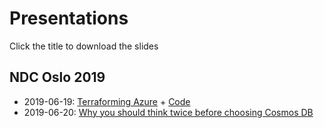 # Presentations 

Click the title to download the slides 

## NDC Oslo 2019

* 2019-06-19: [Terraforming Azure](https://github.com/tnicolaysen/presentations/raw/master/terraforming-azure/Terraforming%20Azure%20-%20NDC%20Oslo%202019.pdf) + [Code](https://github.com/tnicolaysen/terraforming-azure-code)
* 2019-06-20: [Why you should think twice before choosing Cosmos DB](/TODO)
